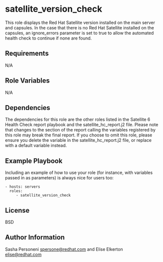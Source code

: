satellite_version_check
=========

This role displays the Red Hat Satellite version installed on the main server and capsules. In the case that there is no Red Hat Satellite installed on the capsules, an ignore_errors parameter is set to true to allow the automated health check to continue if none are found.

Requirements
------------

N/A

Role Variables
--------------

N/A

Dependencies
------------

The dependencies for this role are the other roles listed in the Satellite 6 Health Check report playbook and the satellite_hc_report.j2 file. Please note that changes to the section of the report calling the variables registered by this role may break the final report. If you choose to omit this role, please ensure you delete the variable in the satellite_hc_report.j2 file, or replace with a default variable instead.

Example Playbook
----------------

Including an example of how to use your role (for instance, with variables passed in as parameters) is always nice for users too:

    - hosts: servers
      roles:
         - satellite_version_check

License
-------

BSD

Author Information
------------------
Sasha Personeni spersone@redhat.com and Elise Elkerton elise@redhat.com

